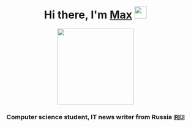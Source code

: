 
<!--
**MaxZond/MaxZond** is a ✨ _special_ ✨ repository because its `README.md` (this file) appears on your GitHub profile.

Here are some ideas to get you started:

- 🔭 I’m currently working on ...
- 🌱 I’m currently learning ...
- 👯 I’m looking to collaborate on ...
- 🤔 I’m looking for help with ...
- 💬 Ask me about ...
- 📫 How to reach me: ...
- 😄 Pronouns: ...
- ⚡ Fun fact: ...
-->
<h1 align="center">Hi there, I'm <a href="https://github.com/MaxZond/" target="_blank">Max</a> 
<img src="https://github.com/blackcater/blackcater/raw/main/images/Hi.gif" height="32"/></h1>
  <p align="center">
    <img src="https://upload.wikimedia.org/wikipedia/commons/5/5c/ZOND.jpg" height="200" /></h1>
  </p>

<h3 align="center">Computer science student, IT news writer from Russia 🇷🇺</h3>

